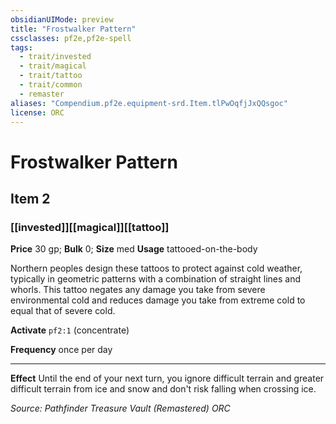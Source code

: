 ```yaml
---
obsidianUIMode: preview
title: "Frostwalker Pattern"
cssclasses: pf2e,pf2e-spell
tags:
  - trait/invested
  - trait/magical
  - trait/tattoo
  - trait/common
  - remaster
aliases: "Compendium.pf2e.equipment-srd.Item.tlPwOqfjJxQQsgoc"
license: ORC
---
```

# Frostwalker Pattern
## Item 2
### [[invested]][[magical]][[tattoo]]


**Price** 30 gp; 
**Bulk** 0; **Size** med
**Usage** tattooed-on-the-body

Northern peoples design these tattoos to protect against cold weather, typically in geometric patterns with a combination of straight lines and whorls. This tattoo negates any damage you take from severe environmental cold and reduces damage you take from extreme cold to equal that of severe cold.

**Activate** `pf2:1` (concentrate)

**Frequency** once per day

* * *

**Effect** Until the end of your next turn, you ignore difficult terrain and greater difficult terrain from ice and snow and don't risk falling when crossing ice.

*Source: Pathfinder Treasure Vault (Remastered)*
*ORC*